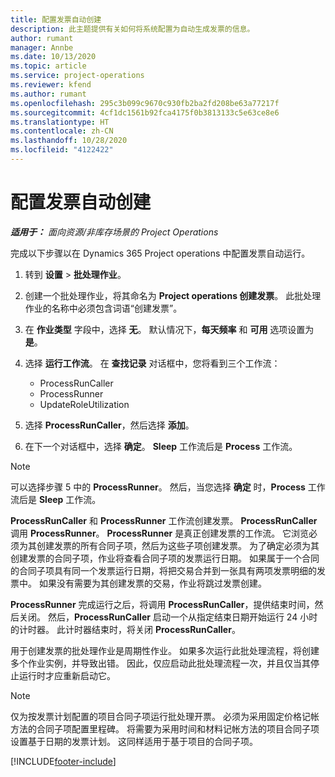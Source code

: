 ```yaml
---
title: 配置发票自动创建
description: 此主题提供有关如何将系统配置为自动生成发票的信息。
author: rumant
manager: Annbe
ms.date: 10/13/2020
ms.topic: article
ms.service: project-operations
ms.reviewer: kfend
ms.author: rumant
ms.openlocfilehash: 295c3b099c9670c930fb2ba2fd208be63a77217f
ms.sourcegitcommit: 4cf1dc1561b92fca4175f0b3813133c5e63ce8e6
ms.translationtype: HT
ms.contentlocale: zh-CN
ms.lasthandoff: 10/28/2020
ms.locfileid: "4122422"
---
```

# <a name="configure-automatic-invoice-creation"></a>配置发票自动创建

_**适用于：** 面向资源/非库存场景的 Project Operations_


完成以下步骤以在 Dynamics 365 Project operations 中配置发票自动运行。

1. 转到 **设置** > **批处理作业**。
2. 创建一个批处理作业，将其命名为 **Project operations 创建发票**。 此批处理作业的名称中必须包含词语“创建发票”。
3. 在 **作业类型** 字段中，选择 **无**。 默认情况下，**每天频率** 和 **可用** 选项设置为 **是**。
4. 选择 **运行工作流**。 在 **查找记录** 对话框中，您将看到三个工作流：

    - ProcessRunCaller
    - ProcessRunner
    - UpdateRoleUtilization

5. 选择 **ProcessRunCaller**，然后选择 **添加**。
6. 在下一个对话框中，选择 **确定**。 **Sleep** 工作流后是 **Process** 工作流。

  > [!NOTE]
  > 可以选择步骤 5 中的 **ProcessRunner**。 然后，当您选择 **确定** 时，**Process** 工作流后是 **Sleep** 工作流。

**ProcessRunCaller** 和 **ProcessRunner** 工作流创建发票。 **ProcessRunCaller** 调用 **ProcessRunner**。 **ProcessRunner** 是真正创建发票的工作流。 它浏览必须为其创建发票的所有合同子项，然后为这些子项创建发票。 为了确定必须为其创建发票的合同子项，作业将查看合同子项的发票运行日期。 如果属于一个合同的合同子项具有同一个发票运行日期，将把交易合并到一张具有两项发票明细的发票中。 如果没有需要为其创建发票的交易，作业将跳过发票创建。

**ProcessRunner** 完成运行之后，将调用 **ProcessRunCaller**，提供结束时间，然后关闭。 然后，**ProcessRunCaller** 启动一个从指定结束日期开始运行 24 小时的计时器。 此计时器结束时，将关闭 **ProcessRunCaller**。

用于创建发票的批处理作业是周期性作业。 如果多次运行此批处理流程，将创建多个作业实例，并导致出错。 因此，仅应启动此批处理流程一次，并且仅当其停止运行时才应重新启动它。

> [!NOTE]
> 仅为按发票计划配置的项目合同子项运行批处理开票。 必须为采用固定价格记帐方法的合同子项配置里程碑。 将需要为采用时间和材料记帐方法的项目合同子项设置基于日期的发票计划。 这同样适用于基于项目的合同子项。     


[!INCLUDE[footer-include](../includes/footer-banner.md)]